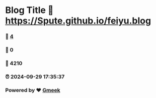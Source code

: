 # Blog Title :link: https://Spute.github.io/feiyu.blog 
### :page_facing_up: [4](https://Spute.github.io/feiyu.blog/tag.html) 
### :speech_balloon: 0 
### :hibiscus: 4210 
### :alarm_clock: 2024-09-29 17:35:37 
### Powered by :heart: [Gmeek](https://github.com/Meekdai/Gmeek)
